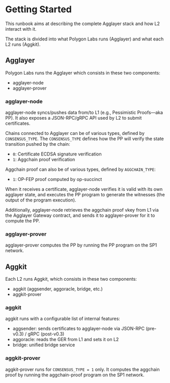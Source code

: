 # Getting Started

This runbook aims at describing the complete Agglayer stack and how L2 interact with it.

The stack is divided into what Polygon Labs runs (Agglayer) and what each L2 runs (Aggkit).

## Agglayer

Polygon Labs runs the Agglayer which consists in these two components:
- agglayer-node
- agglayer-prover

### agglayer-node

agglayer-node syncs/pushes data from/to L1 (e.g., Pessimistic Proofs—aka PP). It also exposes a JSON-RPC/gRPC API used by L2 to submit certificates.

Chains connected to Agglayer can be of various types, defined by `CONSENSUS_TYPE`. The `CONSENSUS_TYPE` defines how the PP will verify the state transition pushed by the chain:
- `0`: Certificate ECDSA signature verification
- `1`: Aggchain proof verification

Aggchain proof can also be of various types, defined by `AGGCHAIN_TYPE`:
- `1`: OP-FEP proof computed by op-succinct

When it receives a certificate, agglayer-node verifies it is valid with its own agglayer state, and executes the PP program to generate the witnesses (the output of the program execution).

Additionally, agglayer-node retrieves the aggchain proof vkey from L1 via the Agglayer Gateway contract, and sends it to agglayer-prover for it to compute the PP.

### agglayer-prover

agglayer-prover computes the PP by running the PP program on the SP1 network.

## Aggkit

Each L2 runs Aggkit, which consists in these two components:
- aggkit (aggsender, aggoracle, bridge, etc.)
- aggkit-prover

### aggkit

aggkit runs with a configurable list of internal features:
- aggsender: sends certificates to agglayer-node via JSON-RPC (pre-v0.3) / gRPC (post-v0.3)
- aggoracle: reads the GER from L1 and sets it on L2
- bridge: unified bridge service

### aggkit-prover

aggkit-prover runs for `CONSENSUS_TYPE = 1` only. It computes the aggchain proof by running the aggchain-proof program on the SP1 network.
